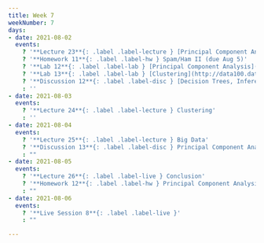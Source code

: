 ```yaml
---
title: Week 7
weekNumber: 7
days:
- date: 2021-08-02
  events:
    ? '**Lecture 23**{: .label .label-lecture } [Principal Component Analysis](lecture/lec23)'
    ? '**Homework 11**{: .label .label-hw } Spam/Ham II (due Aug 5)'
    ? '**Lab 12**{: .label .label-lab } [Principal Component Analysis](http://data100.datahub.berkeley.edu/hub/user-redirect/git-sync?repo=https://github.com/DS-100/su21&urlpath=tree/su21/lab/lab12&branch=main) (due Aug 7)'
    ? '**Lab 13**{: .label .label-lab } [Clustering](http://data100.datahub.berkeley.edu/hub/user-redirect/git-sync?repo=https://github.com/DS-100/su21&urlpath=tree/su21/lab/lab13&branch=main) (due Aug 7)'
    ? '**Discussion 12**{: .label .label-disc } [Decision Trees, Inference](https://drive.google.com/file/d/1zLS2XxMjj6_7Hy806g_ArZzBiIbmMmc6/view?usp=sharing)'
    : ''
- date: 2021-08-03
  events:
    ? '**Lecture 24**{: .label .label-lecture } Clustering'
    : ''
- date: 2021-08-04
  events:
    ? '**Lecture 25**{: .label .label-lecture } Big Data'
    ? '**Discussion 13**{: .label .label-disc } Principal Component Analysis, Clustering'
    : ""
- date: 2021-08-05
  events:
    ? '**Lecture 26**{: .label .label-live } Conclusion'
    ? '**Homework 12**{: .label .label-hw } Principal Component Analysis (due Aug 9)'
    : ""
- date: 2021-08-06
  events:
    ? '**Live Session 8**{: .label .label-live }'
    : ""

---
```

